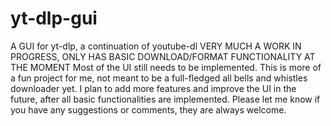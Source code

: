 # yt-dlp-gui
 A GUI for yt-dlp, a continuation of youtube-dl
 VERY MUCH A WORK IN PROGRESS, ONLY HAS BASIC DOWNLOAD/FORMAT FUNCTIONALITY AT THE MOMENT
 Most of the UI still needs to be implemented.
 This is more of a fun project for me, not meant to be a full-fledged all bells and whistles downloader yet.
 I plan to add more features and improve the UI in the future, after all basic functionalities are implemented.
 Please let me know if you have any suggestions or comments, they are always welcome.
